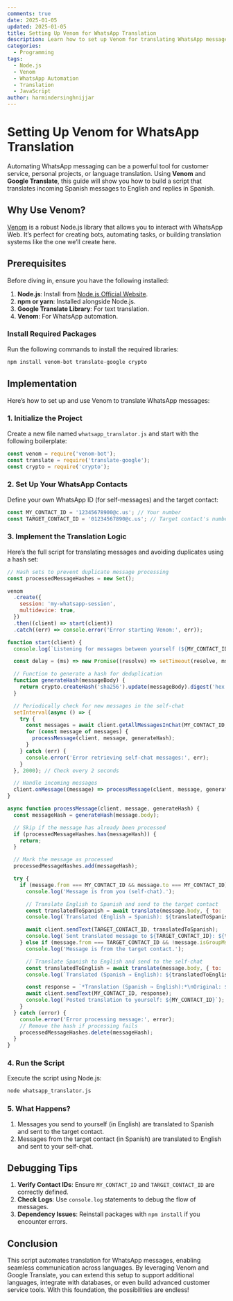 ```yaml
---
comments: true
date: 2025-01-05
updated: 2025-01-05
title: Setting Up Venom for WhatsApp Translation
description: Learn how to set up Venom for translating WhatsApp messages in real time. This tutorial includes step-by-step guidance and an example implementation.
categories:
  - Programming
tags:
  - Node.js
  - Venom
  - WhatsApp Automation
  - Translation
  - JavaScript
author: harmindersinghnijjar
---
```


# Setting Up Venom for WhatsApp Translation

Automating WhatsApp messaging can be a powerful tool for customer service, personal projects, or language translation. Using **Venom** and **Google Translate**, this guide will show you how to build a script that translates incoming Spanish messages to English and replies in Spanish.

## Why Use Venom?

[Venom](https://github.com/orkestral/venom) is a robust Node.js library that allows you to interact with WhatsApp Web. It’s perfect for creating bots, automating tasks, or building translation systems like the one we’ll create here.

## Prerequisites

Before diving in, ensure you have the following installed:

1. **Node.js**: Install from [Node.js Official Website](https://nodejs.org/).
2. **npm or yarn**: Installed alongside Node.js.
3. **Google Translate Library**: For text translation.
4. **Venom**: For WhatsApp automation.

### Install Required Packages

Run the following commands to install the required libraries:

```bash
npm install venom-bot translate-google crypto
```

## Implementation

Here’s how to set up and use Venom to translate WhatsApp messages:

### 1. Initialize the Project

Create a new file named `whatsapp_translator.js` and start with the following boilerplate:

```javascript
const venom = require('venom-bot');
const translate = require('translate-google');
const crypto = require('crypto');
```

### 2. Set Up Your WhatsApp Contacts

Define your own WhatsApp ID (for self-messages) and the target contact:

```javascript
const MY_CONTACT_ID = '12345678900@c.us'; // Your number
const TARGET_CONTACT_ID = '01234567890@c.us'; // Target contact's number
```

### 3. Implement the Translation Logic

Here’s the full script for translating messages and avoiding duplicates using a hash set:

```javascript
// Hash sets to prevent duplicate message processing
const processedMessageHashes = new Set();

venom
  .create({
    session: 'my-whatsapp-session',
    multidevice: true,
  })
  .then((client) => start(client))
  .catch((err) => console.error('Error starting Venom:', err));

function start(client) {
  console.log(`Listening for messages between yourself (${MY_CONTACT_ID}) and ${TARGET_CONTACT_ID}.`);

  const delay = (ms) => new Promise((resolve) => setTimeout(resolve, ms));

  // Function to generate a hash for deduplication
  function generateHash(messageBody) {
    return crypto.createHash('sha256').update(messageBody).digest('hex');
  }

  // Periodically check for new messages in the self-chat
  setInterval(async () => {
    try {
      const messages = await client.getAllMessagesInChat(MY_CONTACT_ID, true, true);
      for (const message of messages) {
        processMessage(client, message, generateHash);
      }
    } catch (err) {
      console.error('Error retrieving self-chat messages:', err);
    }
  }, 2000); // Check every 2 seconds

  // Handle incoming messages
  client.onMessage((message) => processMessage(client, message, generateHash));
}

async function processMessage(client, message, generateHash) {
  const messageHash = generateHash(message.body);

  // Skip if the message has already been processed
  if (processedMessageHashes.has(messageHash)) {
    return;
  }

  // Mark the message as processed
  processedMessageHashes.add(messageHash);

  try {
    if (message.from === MY_CONTACT_ID && message.to === MY_CONTACT_ID) {
      console.log('Message is from you (self-chat).');

      // Translate English to Spanish and send to the target contact
      const translatedToSpanish = await translate(message.body, { to: 'es' });
      console.log(`Translated (English → Spanish): ${translatedToSpanish}`);

      await client.sendText(TARGET_CONTACT_ID, translatedToSpanish);
      console.log(`Sent translated message to ${TARGET_CONTACT_ID}: ${translatedToSpanish}`);
    } else if (message.from === TARGET_CONTACT_ID && !message.isGroupMsg) {
      console.log('Message is from the target contact.');

      // Translate Spanish to English and send to the self-chat
      const translatedToEnglish = await translate(message.body, { to: 'en' });
      console.log(`Translated (Spanish → English): ${translatedToEnglish}`);

      const response = `*Translation (Spanish → English):*\nOriginal: ${message.body}\nTranslated: ${translatedToEnglish}`;
      await client.sendText(MY_CONTACT_ID, response);
      console.log(`Posted translation to yourself: ${MY_CONTACT_ID}`);
    }
  } catch (error) {
    console.error('Error processing message:', error);
    // Remove the hash if processing fails
    processedMessageHashes.delete(messageHash);
  }
}
```

### 4. Run the Script

Execute the script using Node.js:

```bash
node whatsapp_translator.js
```

### 5. What Happens?

1. Messages you send to yourself (in English) are translated to Spanish and sent to the target contact.
2. Messages from the target contact (in Spanish) are translated to English and sent to your self-chat.

## Debugging Tips

1. **Verify Contact IDs**:
   Ensure `MY_CONTACT_ID` and `TARGET_CONTACT_ID` are correctly defined.
2. **Check Logs**:
   Use `console.log` statements to debug the flow of messages.
3. **Dependency Issues**:
   Reinstall packages with `npm install` if you encounter errors.

## Conclusion

This script automates translation for WhatsApp messages, enabling seamless communication across languages. By leveraging Venom and Google Translate, you can extend this setup to support additional languages, integrate with databases, or even build advanced customer service tools. With this foundation, the possibilities are endless!

